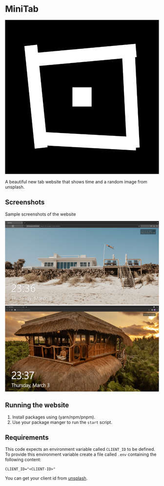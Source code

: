 # MiniTab

![logo](./static/img/minitab.svg)

A beautiful new tab website that shows time and a random image from unsplash.

## Screenshots

Sample screenshots of the website

![1](./screenshots/1.png)
![2](./screenshots/2.png)

## Running the website

1. Install packages using (yarn/npm/pnpm).
2. Use your package manger to run the `start` script.

## Requirements

This code expects an environment variable called `CLIENT_ID` to be defined. To provide this environment variable create a file called `.env` containing the following content:

```dotenv
CLIENT_ID="<CLIENT-ID>"
```

You can get your client id from [unsplash](https://unsplash.com/developers).
